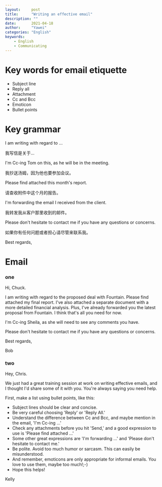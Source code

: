 ```yaml
---
layout:		post
title:		"Writing an effective email"
description: ""
date:		2021-04-18
author:		"Yawei"
categories: "English"
keywords:
    - English
    - Communicating
---
```


# Key words for email etiquette

- Subject line
- Reply all
- Attachment
- Cc and Bcc
- Emoticon
- Bullet points

# Key grammar

I am writing with regard to …

我写信是关于…

I'm Cc-ing Tom on this, as he will be in the meeting.

我抄送汤姆，因为他也要参加会议。

Please find attached this month's report.

请查收附件中这个月的报告。

I'm forwarding the email I received from the client.

我转发我从客户那里收到的邮件。

Please don't hesitate to contact me if you have any questions or concerns.

如果你有任何问题或者担心请尽管来联系我。

Best regards,

# Email

### one
Hi, Chuck.

I am writing with regard to the proposed deal with Fountain. Please find attached my final report. I've also attached a separate document with a more detailed financial analysis. Plus, I've already forwarded you the latest proposal from Fountain. I think that's all you need for now.

I'm Cc-ing Sheila, as she will need to see any comments you have.

Please don't hesitate to contact me if you have any questions or concerns.

Best regards,

Bob

### two

Hey, Chris.

We just had a great training session at work on writing effective emails, and I thought I'd share some of it with you. You're always saying you need help.

First, make a list using bullet points, like this:

- Subject lines should be clear and concise.
- Be very careful choosing 'Reply' or 'Reply All.'
- Understand the difference between Cc and Bcc, and maybe mention in the email, 'I'm Cc-ing …'
- Check any attachments before you hit 'Send,' and a good expression to use is 'Please find attached …'
- Some other great expressions are 'I'm forwarding …' and 'Please don't hesitate to contact me.'
- Be polite. Avoid too much humor or sarcasm. This can easily be misunderstood.
- And remember, emoticons are only appropriate for informal emails. You love to use them, maybe too much!;-)
- Hope this helps!

Kelly